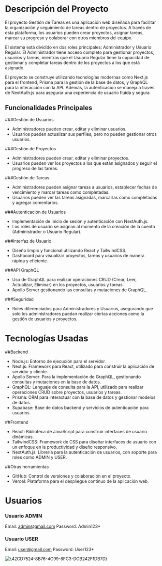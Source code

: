 # Descripción del Proyecto

El proyecto Gestión de Tareas es una aplicación web diseñada para facilitar la organización y seguimiento de tareas dentro de proyectos. A través de esta plataforma, los usuarios pueden crear proyectos, asignar tareas, marcar su progreso y colaborar con otros miembros del equipo.

El sistema está dividido en dos roles principales: Administrador y Usuario Regular. El Administrador tiene acceso completo para gestionar proyectos, usuarios y tareas, mientras que el Usuario Regular tiene la capacidad de gestionar y completar tareas dentro de los proyectos a los que está asignado.

El proyecto se construye utilizando tecnologías modernas como Next.js para el frontend, Prisma para la gestión de la base de datos, y GraphQL para la interacción con la API. Además, la autenticación se maneja a través de NextAuth.js para asegurar una experiencia de usuario fluida y segura.

## Funcionalidades Principales

###Gestión de Usuarios

- Administradores pueden crear, editar y eliminar usuarios.
- Usuarios pueden actualizar sus perfiles, pero no pueden gestionar otros usuarios.

###Gestión de Proyectos

- Administradores pueden crear, editar y eliminar proyectos.
- Usuarios pueden ver los proyectos a los que están asignados y seguir el progreso de las tareas.

###Gestión de Tareas

- Administradores pueden asignar tareas a usuarios, establecer fechas de vencimiento y marcar tareas como completadas.
- Usuarios pueden ver las tareas asignadas, marcarlas como completadas y agregar comentarios.

###Autenticación de Usuarios

- Implementación de inicio de sesión y autenticación con NextAuth.js.
- Los roles de usuario se asignan al momento de la creación de la cuenta (Administrador o Usuario Regular).

###Interfaz de Usuario

- Diseño limpio y funcional utilizando React y TailwindCSS.
- Dashboard para visualizar proyectos, tareas y usuarios de manera rápida y eficiente.

###API GraphQL
- Uso de GraphQL para realizar operaciones CRUD (Crear, Leer, Actualizar, Eliminar) en los proyectos, usuarios y tareas.
- Apollo Server gestionando las consultas y mutaciones de GraphQL.

###Seguridad
- Roles diferenciados para Administradores y Usuarios, asegurando que solo los administradores puedan realizar ciertas acciones como la gestión de usuarios y proyectos.


# Tecnologías Usadas

##Backend

- Node.js: Entorno de ejecución para el servidor.
- Next.js: Framework para React, utilizado para construir la aplicación de servidor y cliente.
- Apollo Server: Para la implementación de GraphQL, gestionando consultas y mutaciones en la base de datos.
- GraphQL: Lenguaje de consulta para la API, utilizado para realizar operaciones CRUD sobre proyectos, usuarios y tareas.
- Prisma: ORM para interactuar con la base de datos y gestionar modelos de datos.
- Supabase: Base de datos backend y servicios de autenticación para usuarios.

##Frontend

- React: Biblioteca de JavaScript para construir interfaces de usuario dinámicas.
- TailwindCSS: Framework de CSS para diseñar interfaces de usuario con un enfoque en la productividad y diseño responsivo.
- NextAuth.js: Librería para la autenticación de usuarios, con soporte para roles como ADMIN y USER.

##Otras herramientas

- GitHub: Control de versiones y colaboración en el proyecto.
- Vercel: Plataforma para el despliegue continuo de la aplicación web.



# Usuarios
### Usuario ADMIN
Email: admin@gmail.com
Password: Admin123*

### Usuario USER
Email: user@gmail.com
Password: User123*



![{42CD7524-8B76-4C99-8FC3-DCB242F1DB7D}](https://github.com/user-attachments/assets/47e66a7e-070d-43f4-a244-0cc5e85f97dc)

